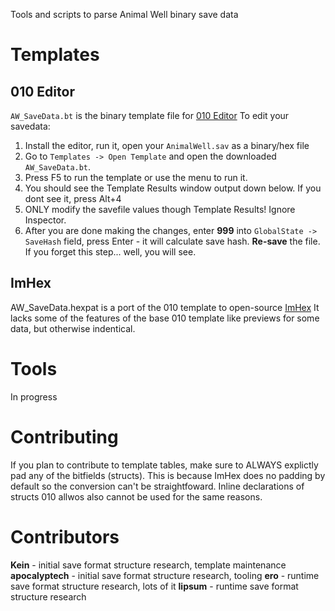 Tools and scripts to parse Animal Well binary save  data

# Templates

## 010 Editor
`AW_SaveData.bt` is the binary template file for [010 Editor](https://www.sweetscape.com/010editor/)
To edit your savedata:
 1. Install the editor, run it, open your `AnimalWell.sav` as a binary/hex file
 2. Go to `Templates -> Open Template` and open the downloaded `AW_SaveData.bt`.
 3. Press F5 to run the template or use the menu to run it.
 4. You should see the Template Results window output down below. If you dont see it, press Alt+4
 5. ONLY modify the savefile values though Template Results! Ignore Inspector.
 6. After you are done making the changes, enter **999**  into `GlobalState -> SaveHash` field, press Enter - it will calculate save hash. **Re-save** the file. If you forget this step... well, you will see.


## ImHex
AW_SaveData.hexpat is a port of the 010 template to open-source [ImHex](https://imhex.werwolv.net/)
It lacks some of the features of the base 010 template like previews for some data, but otherwise indentical.


# Tools
In progress


# Contributing
If you plan to contribute to template tables, make sure to ALWAYS explictly pad any of the bitfields (structs). This is because ImHex does no padding by default so the conversion can't be straightfoward. Inline declarations of structs 010 allwos also cannot be used for the same reasons.


# Contributors
**Kein** - initial save format structure research, template maintenance
**apocalyptech** - initial save format structure research, tooling
**ero** - runtime save format structure research, lots of it
**lipsum** - runtime save format structure research
